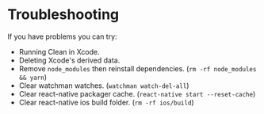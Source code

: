 # Troubleshooting

If you have problems you can try:

- Running Clean in Xcode.
- Deleting Xcode's derived data.
- Remove `node_modules` then reinstall dependencies. (`rm -rf node_modules && yarn`)
- Clear watchman watches. (`watchman watch-del-all`)
- Clear react-native packager cache. (`react-native start --reset-cache`)
- Clear react-native ios build folder. (`rm -rf ios/build`)
